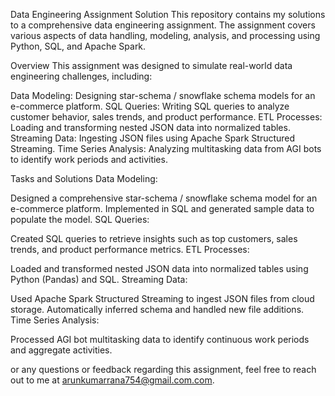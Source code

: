 Data Engineering Assignment Solution
This repository contains my solutions to a comprehensive data engineering assignment.
The assignment covers various aspects of data handling, modeling, analysis, and processing using Python, SQL, and Apache Spark. 



Overview
This assignment was designed to simulate real-world data engineering challenges, including:

Data Modeling: Designing star-schema / snowflake schema models for an e-commerce platform.
SQL Queries: Writing SQL queries to analyze customer behavior, sales trends, and product performance.
ETL Processes: Loading and transforming nested JSON data into normalized tables.
Streaming Data: Ingesting JSON files using Apache Spark Structured Streaming.
Time Series Analysis: Analyzing multitasking data from AGI bots to identify work periods and activities.


Tasks and Solutions
Data Modeling:

Designed a comprehensive star-schema / snowflake schema model for an e-commerce platform.
Implemented in SQL and generated sample data to populate the model.
SQL Queries:

Created SQL queries to retrieve insights such as top customers, sales trends, and product performance metrics.
ETL Processes:

Loaded and transformed nested JSON data into normalized tables using Python (Pandas) and SQL.
Streaming Data:

Used Apache Spark Structured Streaming to ingest JSON files from cloud storage.
Automatically inferred schema and handled new file additions.
Time Series Analysis:

Processed AGI bot multitasking data to identify continuous work periods and aggregate activities.

or any questions or feedback regarding this assignment, feel free to reach out to me at arunkumarrana754@gmail.com.com.

